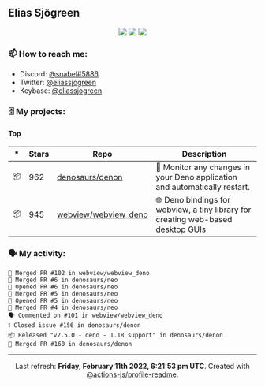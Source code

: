 ## Elias Sjögreen

<p align="center">
  <img src="https://img.shields.io/badge/🎂-dec. 2003-success" />
  <img src="https://img.shields.io/badge/🌎-Stockholm-informational" />
  <img src="https://img.shields.io/badge/👦-He/Him-informational" />
</p>

### 📫 How to reach me:

- Discord: [@snabel#5886](https://discord.com/users/267978757799673866)
- Twitter: [@eliassjogreen](https://twitter.com/eliassjogreen)
- Keybase: [@eliassjogreen](https://keybase.io/eliassjogreen)

### 🗄 My projects:

#### Top
|*|Stars|Repo|Description|
|---|---|---|---|
| 📦 | 962 | [denosaurs/denon](https://github.com/denosaurs/denon) | 👀 Monitor any changes in your Deno application and automatically restart. |
| 📦 | 945 | [webview/webview_deno](https://github.com/webview/webview_deno) | 🌐 Deno bindings for webview, a tiny library for creating web-based desktop GUIs |

### 🗣 My activity:

```
🎉 Merged PR #102 in webview/webview_deno
🎉 Merged PR #6 in denosaurs/neo
💪 Opened PR #6 in denosaurs/neo
🎉 Merged PR #5 in denosaurs/neo
💪 Opened PR #5 in denosaurs/neo
🎉 Merged PR #4 in denosaurs/neo
🗣 Commented on #101 in webview/webview_deno
❗️ Closed issue #156 in denosaurs/denon
📦 Released "v2.5.0 - deno - 1.18 support" in denosaurs/denon
🎉 Merged PR #160 in denosaurs/denon
```

------------
<p align="center">Last refresh: <b>Friday, February 11th 2022, 6:21:53 pm UTC</b>. Created with <a href=https://github.com/marketplace/actions/profile-readme>@actions-js/profile-readme</a>.</p>
